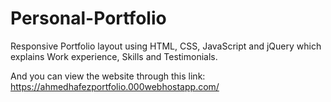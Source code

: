 # Personal-Portfolio
Responsive Portfolio layout using HTML, CSS, JavaScript and jQuery which explains Work experience, Skills and Testimonials.

And you can view the website through this link:
https://ahmedhafezportfolio.000webhostapp.com/
